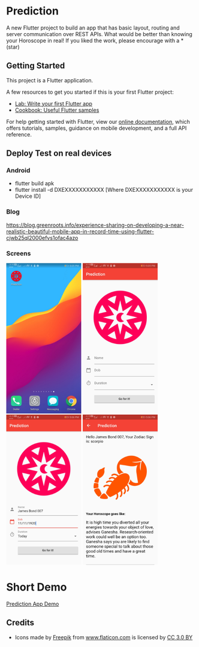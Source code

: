 # Prediction

A new Flutter project to build an app that has basic layout, routing and server communication over REST APIs. What would be better than knowing your Horoscope in real! If you liked the work, please encourage with a *(star)

## Getting Started

This project is a Flutter application.

A few resources to get you started if this is your first Flutter project:

- [Lab: Write your first Flutter app](https://flutter.dev/docs/get-started/codelab)
- [Cookbook: Useful Flutter samples](https://flutter.dev/docs/cookbook)

For help getting started with Flutter, view our 
[online documentation](https://flutter.dev/docs), which offers tutorials, 
samples, guidance on mobile development, and a full API reference.

## Deploy Test on real devices

### Android

- flutter build apk
- flutter install -d DXEXXXXXXXXXXX [Where DXEXXXXXXXXXXX is your Device ID]

### Blog

https://blog.greenroots.info/experience-sharing-on-developing-a-near-realistic-beautiful-mobile-app-in-record-time-using-flutter-cjwb25ql2000efvs1ofac4azo

### Screens

<img src="https://github.com/atapas/horoscope-app/raw/master/screens/1.jpg" data-canonical-src="https://github.com/atapas/horoscope-app/raw/master/screens/1.jpg" width="200" height="400" />

<img src="https://github.com/atapas/horoscope-app/raw/master/screens/2.jpg" data-canonical-src="https://github.com/atapas/horoscope-app/raw/master/screens/2.jpg" width="200" height="400" />

<img src="https://github.com/atapas/horoscope-app/raw/master/screens/3.jpg" data-canonical-src="https://github.com/atapas/horoscope-app/raw/master/screens/3.jpg" width="200" height="400" />

<img src="https://github.com/atapas/horoscope-app/raw/master/screens/4.jpg" data-canonical-src="https://github.com/atapas/horoscope-app/raw/master/screens/4.jpg" width="200" height="400" />

# Short Demo
[Prediction App Demo](https://www.youtube.com/watch?v=ZLYFX18TQCA)



## Credits

- <div>Icons made by <a href="https://www.freepik.com/" title="Freepik">Freepik</a> from <a href="https://www.flaticon.com/" 		    title="Flaticon">www.flaticon.com</a> is licensed by <a href="http://creativecommons.org/licenses/by/3.0/" 		    title="Creative Commons BY 3.0" target="_blank">CC 3.0 BY</a></div> 
